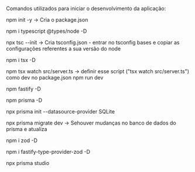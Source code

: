 Comandos utilizados para iniciar o desenvolvimento da aplicação:

npm init -y  -> Cria o package.json

npm i typescript @types/node -D

npx tsc --init  -> Cria tsconfig.json - entrar no tsconfig bases e copiar as configurações referentes a sua versão do node

npm i tsx -D

npm tsx watch src/server.ts  -> definir esse script ("tsx watch src/server.ts") como dev no package.json
npm run dev

npm fastify -D

npm prisma -D

npx prisma init --datasource-provider SQLite

npx prisma migrate dev -> Sehouver mudanças no banco de dados do prisma e atualiza

npm i zod -D

npm i fastify-type-provider-zod -D

npx prisma studio